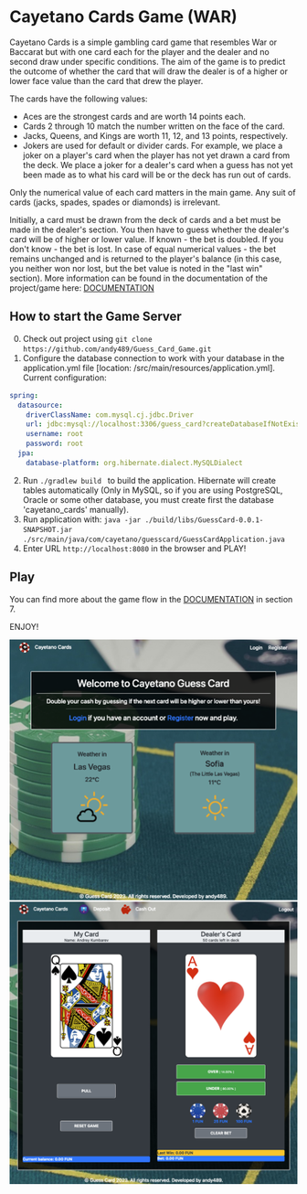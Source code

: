 # Cayetano Cards Game (WAR)

Cayetano Cards is a simple gambling card game that resembles War or Baccarat but with one card each for the player and the dealer and no second draw under specific conditions. The aim of the game is to predict the outcome of whether the card that will draw the dealer is of a higher or lower face value than the card that drew the player.

The cards have the following values:
- Aces are the strongest cards and are worth 14 points each. 
- Cards 2 through 10 match the number written on the face of the card.
- Jacks, Queens, and Kings are worth 11, 12, and 13 points, respectively.
- Jokers are used for default or divider cards. For example, we place a joker on a player's card when the player has not yet drawn a card from the deck. We place a joker for a dealer's card when a guess has not yet been made as to what his card will be or the deck has run out of cards.
  
Only the numerical value of each card matters in the main game. Any suit of cards (jacks, spades, spades or diamonds) is irrelevant.

Initially, a card must be drawn from the deck of cards and a bet must be made in the dealer's section. You then have to guess whether the dealer's card will be of higher or lower value. If known - the bet is doubled. If you don't know - the bet is lost. In case of equal numerical values - the bet remains unchanged and is returned to the player's balance (in this case, you neither won nor lost, but the bet value is noted in the "last win" section). More information can be found in the documentation of the project/game here: [DOCUMENTATION](https://github.com/andy489/Guess_Card_Game/blob/main/assets/Guess%20Card%20Documentation.pdf) 
  
## How to start the Game Server

0. Check out project using `git clone https://github.com/andy489/Guess_Card_Game.git`
1. Configure the database connection to work with your database in the application.yml file [location: /src/main/resources/application.yml].
Current configuration:
```yaml
spring:
  datasource:
    driverClassName: com.mysql.cj.jdbc.Driver
    url: jdbc:mysql://localhost:3306/guess_card?createDatabaseIfNotExist=true
    username: root
    password: root
  jpa:
    database-platform: org.hibernate.dialect.MySQLDialect
```
2. Run `./gradlew build ` to build the application. Hibernate will create tables automatically (Only in MySQL, so if you are using PostgreSQL, Oracle or some other database, you must create first the database 'cayetano_cards' manually).
3. Run application with: `java -jar ./build/libs/GuessCard-0.0.1-SNAPSHOT.jar ./src/main/java/com/cayetano/guesscard/GuessCardApplication.java`
4. Enter URL `http://localhost:8080` in the browser and PLAY!

## Play

You can find more about the game flow in the [DOCUMENTATION](https://github.com/andy489/Guess_Card_Game/blob/main/assets/Guess%20Card%20Documentation.pdf) in section 7.

ENJOY!

<div align="center">
  <kbd>
    <img src="./assets/asset-01.png" width="880">
  </kbd>
  <kbd>
    <img src="./assets/asset-02.png" width="880">
  </kbd>
</div>
  
